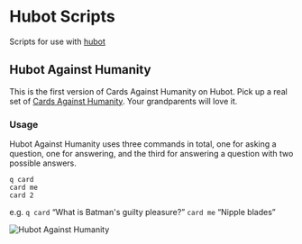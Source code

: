 # Hubot Scripts

Scripts for use with [hubot](http://hubot.github.com/)

## Hubot Against Humanity

This is the first version of Cards Against Humanity on Hubot. Pick up a real set of [Cards Against Humanity](http://www.cardsagainsthumanity.com/). Your grandparents will love it.

### Usage

Hubot Against Humanity uses three commands in total, one for asking a question, one for answering, and the third for answering a question with two possible answers.

	q card
	card me
	card 2

e.g. 	`q card` “What is Batman's guilty pleasure?” 
			`card me` “Nipple blades”

![Hubot Against Humanity](http://cl.ly/Jilr/hah.png)